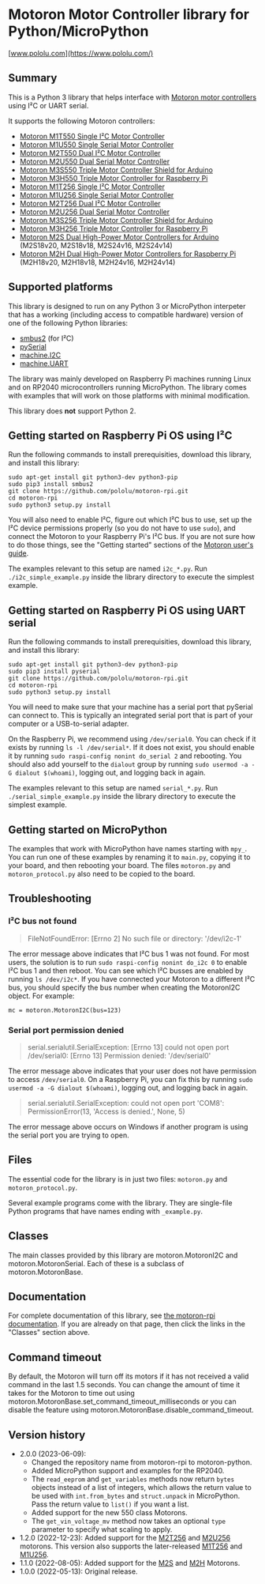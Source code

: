 # Motoron Motor Controller library for Python/MicroPython

[www.pololu.com](https://www.pololu.com/)

## Summary

This is a Python 3 library that helps interface with
[Motoron motor controllers][motoron] using I&sup2;C or UART serial.

It supports the following Motoron controllers:

- [Motoron M1T550 Single I&sup2;C Motor Controller][M1T550]
- [Motoron M1U550 Single Serial Motor Controller][M1U550]
- [Motoron M2T550 Dual I&sup2;C Motor Controller][M2T550]
- [Motoron M2U550 Dual Serial Motor Controller][M2U550]
- [Motoron M3S550 Triple Motor Controller Shield for Arduino][M3S550]
- [Motoron M3H550 Triple Motor Controller for Raspberry Pi][M3H550]
- [Motoron M1T256 Single I&sup2;C Motor Controller][M1T256]
- [Motoron M1U256 Single Serial Motor Controller][M1U256]
- [Motoron M2T256 Dual I&sup2;C Motor Controller][M2T256]
- [Motoron M2U256 Dual Serial Motor Controller][M2U256]
- [Motoron M3S256 Triple Motor Controller Shield for Arduino][M3S256]
- [Motoron M3H256 Triple Motor Controller for Raspberry Pi][M3H256]
- [Motoron M2S Dual High-Power Motor Controllers for Arduino][M2S] (M2S18v20, M2S18v18, M2S24v16, M2S24v14)
- [Motoron M2H Dual High-Power Motor Controllers for Raspberry Pi][M2H] (M2H18v20, M2H18v18, M2H24v16, M2H24v14)

## Supported platforms

This library is designed to run on any Python 3 or MicroPython interpeter
that has a working (including access to compatible hardware)
version of one of the following Python libraries:

- [smbus2] (for I&sup2;C)
- [pySerial]
- [machine.I2C]
- [machine.UART]

The library was mainly developed on Raspberry Pi machines running
Linux and on RP2040 microcontrollers running MicroPython.
The library comes with examples that will work on those platforms with
minimal modification.

This library does **not** support Python 2.

## Getting started on Raspberry Pi OS using I&sup2;C

Run the following commands to install prerequisities, download this library,
and install this library:

    sudo apt-get install git python3-dev python3-pip
    sudo pip3 install smbus2
    git clone https://github.com/pololu/motoron-rpi.git
    cd motoron-rpi
    sudo python3 setup.py install

You will also need to enable I&sup2;C, figure out which I&sup2;C bus to use,
set up the I&sup2;C device permissions properly
(so you do not have to use `sudo`), and connect the Motoron to your
Raspberry Pi's I&sup2;C bus.  If you are not sure how to do those things,
see the "Getting started" sections of the [Motoron user's guide][guide].

The examples relevant to this setup are named `i2c_*.py`.
Run `./i2c_simple_example.py` inside the library directory to execute the
simplest example.

## Getting started on Raspberry Pi OS using UART serial

Run the following commands to install prerequisities, download this library,
and install this library:

    sudo apt-get install git python3-dev python3-pip
    sudo pip3 install pyserial
    git clone https://github.com/pololu/motoron-rpi.git
    cd motoron-rpi
    sudo python3 setup.py install

You will need to make sure that your machine has a serial port that
pySerial can connect to.  This is typically an integrated serial port that is
part of your computer or a USB-to-serial adapter.

On the Raspberry Pi, we recommend using `/dev/serial0`.  You can check if it
exists by running `ls -l /dev/serial*`.
If it does not exist, you should enable it by running
`sudo raspi-config nonint do_serial 2` and rebooting.
You should also add yourself to the `dialout` group by running
`sudo usermod -a -G dialout $(whoami)`, logging out, and logging back in again.

The examples relevant to this setup are named `serial_*.py`.
Run `./serial_simple_example.py` inside the library directory to execute the
simplest example.

## Getting started on MicroPython

The examples that work with MicroPython have names starting with `mpy_`.
You can run one of these examples by renaming it to `main.py`,
copying it to your board, and then rebooting your board.
The files `motoron.py` and `motoron_protocol.py` also need to be copied
to the board.

## Troubleshooting

### I&sup2;C bus not found

> FileNotFoundError: [Errno 2] No such file or directory: '/dev/i2c-1'

The error message above indicates that I&sup2;C bus 1 was not found.
For most users, the solution is to run `sudo raspi-config nonint do_i2c 0`
to enable I&sup2;C bus 1 and then reboot.
You can see which I&sup2;C busses are enabled by running `ls /dev/i2c*`.
If you have connected your Motoron to a different I&sup2;C bus, you should
specify the bus number when creating the MotoronI2C object.  For example:

    mc = motoron.MotoronI2C(bus=123)

### Serial port permission denied

> serial.serialutil.SerialException: [Errno 13] could not open port /dev/serial0: [Errno 13] Permission denied: '/dev/serial0'

The error message above indicates that your user does not have permission to
access `/dev/serial0`.  On a Raspberry Pi, you can fix this by running
`sudo usermod -a -G dialout $(whoami)`, logging out, and logging back in again.

> serial.serialutil.SerialException: could not open port 'COM8': PermissionError(13, 'Access is denied.', None, 5)

The error message above occurs on Windows if another program is using the
serial port you are trying to open.

## Files

The essential code for the library is in just two files: `motoron.py` and
`motoron_protocol.py`.

Several example programs come with the library.  They are single-file
Python programs that have names ending with `_example.py`.

## Classes

The main classes provided by this library are motoron.MotoronI2C and
motoron.MotoronSerial.  Each of these is a subclass of motoron.MotoronBase.

## Documentation

For complete documentation of this library, see
[the motoron-rpi documentation][doc].
If you are already on that page, then click the links in the "Classes" section
above.

## Command timeout

By default, the Motoron will turn off its motors if it has not received a valid
command in the last 1.5 seconds.  You can change the amount of time it
takes for the Motoron to time out using
motoron.MotoronBase.set_command_timeout_milliseconds or you can disable the
feature using motoron.MotoronBase.disable_command_timeout.

## Version history

* 2.0.0 (2023-06-09):
  - Changed the repository name from motoron-rpi to motoron-python.
  - Added MicroPython support and examples for the RP2040.
  - The `read_eeprom` and `get_variables` methods now return `bytes`
    objects instead of a list of integers, which allows the return
    value to be used with `int.from_bytes` and `struct.unpack` in MicroPython.
    Pass the return value to `list()` if you want a list.
  - Added support for the new 550 class Motorons.
  - The `get_vin_voltage_mv` method now takes an optional `type` parameter to
    specify what scaling to apply.
* 1.2.0 (2022-12-23): Added support for the [M2T256] and [M2U256] motorons.
  This version also supports the later-released [M1T256] and [M1U256].
* 1.1.0 (2022-08-05): Added support for the [M2S] and [M2H] Motorons.
* 1.0.0 (2022-05-13): Original release.

[motoron]: https://pololu.com/motoron
[M1T550]: https://www.pololu.com/product/5075
[M1U550]: https://www.pololu.com/product/5077
[M2T550]: https://www.pololu.com/product/5079
[M2U550]: https://www.pololu.com/product/5081
[M3S550]: https://www.pololu.com/category/304
[M3H550]: https://www.pololu.com/category/305
[M1T256]: https://www.pololu.com/product/5061
[M1U256]: https://www.pololu.com/product/5063
[M2T256]: https://www.pololu.com/product/5065
[M2U256]: https://www.pololu.com/product/5067
[M3S256]: https://www.pololu.com/category/290
[M3H256]: https://www.pololu.com/category/292
[M2S]: https://www.pololu.com/category/291
[M2H]: https://www.pololu.com/category/293
[doc]: https://pololu.github.io/motoron-rpi/
[guide]: https://www.pololu.com/docs/0J84
[smbus2]: https://github.com/kplindegaard/smbus2
[pySerial]: https://github.com/pyserial/pyserial/
[machine.I2C]: https://docs.micropython.org/en/latest/library/machine.I2C.html
[machine.UART]: https://docs.micropython.org/en/latest/library/machine.UART.html
[MSYS2]: https://www.msys2.org/
